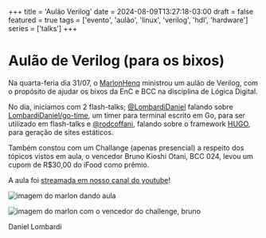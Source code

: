 +++
title = 'Aulão Verilog'
date = 2024-08-09T13:27:18-03:00
draft = false
featured = true
tags = ['evento', 'aulão', 'linux', 'verilog', 'hdl', 'hardware']
series = ['talks']
+++

# Aulão de Verilog (para os bixos)

Na quarta-feria dia 31/07, o [MarlonHenq](https://marlonhenq.dev/) ministrou um
aulão de Verilog, com o propósito de ajudar os bixos da EnC e BCC na disciplina
de Lógica Digital.

No dia, iniciamos com 2 flash-talks; [@LombardiDaniel](https://github.com/LombardiDaniel)
falando sobre [LombardiDaniel/go-time](https://github.com/LombardiDaniel/go-time), um timer
para terminal escrito em Go, para ser utilizado em flash-talks e [@rodcoffani](https://github.com/rodcoffani),
falando sobre o framework [HUGO](https://gohugo.io/), para geração de sites estáticos.

Também constou com um Challange (apenas presencial) a respeito dos tópicos vistos em aula,
o vencedor Bruno Kioshi Otani, BCC 024, levou um cupom de R$30,00 do iFood como prêmio.

A aula foi [streamada em nosso canal do youtube](https://www.youtube.com/watch?v=D39Aqh6Nc5Q)!

![imagem do marlon dando aula](/blog/1/0.jpeg)

![imagem do marlon com o vencedor do challenge, bruno](/blog/1/1.jpeg)

Daniel Lombardi

